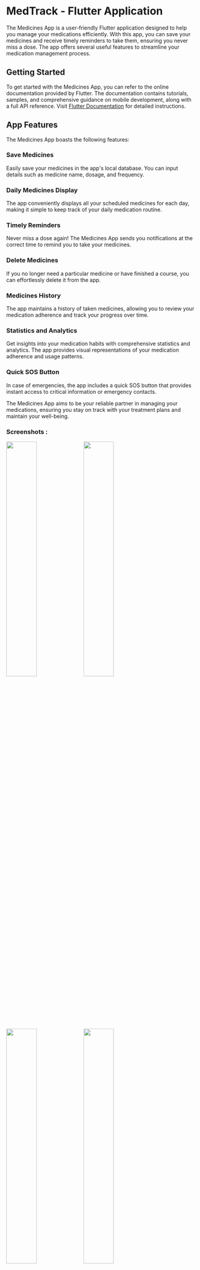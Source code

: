 # MedTrack - Flutter Application

The Medicines App is a user-friendly Flutter application designed to help you manage your medications efficiently. With this app, you can save your medicines and receive timely reminders to take them, ensuring you never miss a dose. The app offers several useful features to streamline your medication management process.

## Getting Started

To get started with the Medicines App, you can refer to the online documentation provided by Flutter. The documentation contains tutorials, samples, and comprehensive guidance on mobile development, along with a full API reference. Visit [Flutter Documentation](https://flutter.dev/docs) for detailed instructions.

## App Features

The Medicines App boasts the following features:

### Save Medicines

Easily save your medicines in the app's local database. You can input details such as medicine name, dosage, and frequency.

### Daily Medicines Display

The app conveniently displays all your scheduled medicines for each day, making it simple to keep track of your daily medication routine.

### Timely Reminders

Never miss a dose again! The Medicines App sends you notifications at the correct time to remind you to take your medicines.

### Delete Medicines

If you no longer need a particular medicine or have finished a course, you can effortlessly delete it from the app.

### Medicines History

The app maintains a history of taken medicines, allowing you to review your medication adherence and track your progress over time.

### Statistics and Analytics

Get insights into your medication habits with comprehensive statistics and analytics. The app provides visual representations of your medication adherence and usage patterns.

### Quick SOS Button

In case of emergencies, the app includes a quick SOS button that provides instant access to critical information or emergency contacts.

The Medicines App aims to be your reliable partner in managing your medications, ensuring you stay on track with your treatment plans and maintain your well-being.


### Screenshots :

<img src= "screenShots/1.png"  width="40%">
<img src= "screenShots/2.png"  width="40%">
<img src= "screenShots/3.png"  width="40%">
<img src= "screenShots/4.png"  width="40%">
<img src= "screenShots/5.png"  width="40%">
<img src= "screenShots/6.png"  width="40%">
<img src= "screenShots/7.png"  width="40%">
<img src= "screenShots/8.png"  width="40%">
<img src= "screenShots/9.png"  width="40%">
